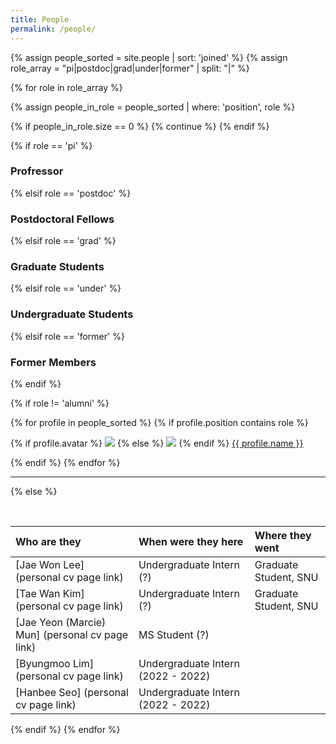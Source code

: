 ```yaml
---
title: People
permalink: /people/
---
```


{% assign people_sorted = site.people | sort: 'joined' %}
{% assign role_array = "pi|postdoc|grad|under|former" | split: "|" %}

{% for role in role_array %}

{% assign people_in_role = people_sorted | where: 'position', role %}

<!-- Skip section if there's nobody -->
{% if people_in_role.size == 0 %}
  {% continue %}
{% endif %}

<div class="pos_header">
{% if role == 'pi' %}
<h3>Profressor</h3>
{% elsif role == 'postdoc' %}
<h3>Postdoctoral Fellows</h3>
{% elsif role == 'grad' %}
<h3>Graduate Students</h3>
{% elsif role == 'under' %}
<h3>Undergraduate Students</h3>
{% elsif role == 'former' %}
<h3>Former Members</h3>
{% endif %}
</div>

{% if role != 'alumni' %}
<div class="content list people">
  {% for profile in people_sorted %}
    {% if profile.position contains role %}
      <div class="list-item-people">
        <p class="list-post-title">
          {% if profile.avatar %}
            <a href="{{ site.baseurl }}{{ profile.url }}"><img class="profile-thumbnail" src="{{site.baseurl}}/images/people/{{profile.avatar}}"></a>
          {% else %}
            <a href="{{ site.baseurl }}{{ profile.url }}"><img class="profile-thumbnail" src="http://evansheline.com/wp-content/uploads/2011/02/facebook-Storm-Trooper.jpg"></a>
          {% endif %}
          <a class="name" href="{{ site.baseurl }}{{ profile.url }}">{{ profile.name }}</a>
        </p>
      </div>    
    {% endif %}
  {% endfor %}
</div>
<hr>

{% else %}

<br>

| Who are they | When were they here | Where they went |
| :------------- |:-------------| :-----------|
| [Jae Won Lee] (personal cv page link) | Undergraduate Intern (?) | Graduate Student, SNU |
| [Tae Wan Kim] (personal cv page link) | Undergraduate Intern (?) | Graduate Student, SNU |
| [Jae Yeon (Marcie) Mun] (personal cv page link) | MS Student (?) | |
| [Byungmoo Lim] (personal cv page link) | Undergraduate Intern (2022 - 2022) | |
| [Hanbee Seo] (personal cv page link) | Undergraduate Intern (2022 - 2022) | |

{% endif %}
{% endfor %}
